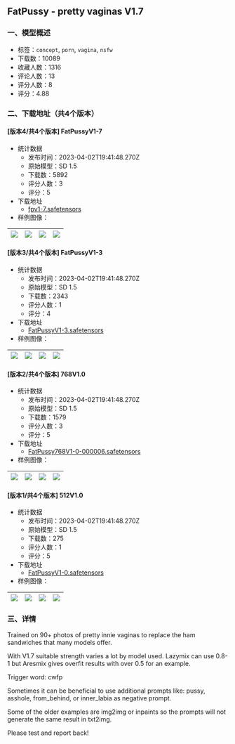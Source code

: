 ## FatPussy - pretty vaginas V1.7
### 一、模型概述

- 标签：`concept`, `porn`, `vagina`, `nsfw`
- 下载数：10089
- 收藏人数：1316
- 评论人数：13
- 评分人数：8
- 评分：4.88

### 二、下载地址（共4个版本）

#### [版本4/共4个版本] FatPussyV1-7

- 统计数据
  - 发布时间：2023-04-02T19:41:48.270Z
  - 原始模型：SD 1.5
  - 下载数：5892
  - 评分人数：3
  - 评分：5
- 下载地址
  - [fpv1-7.safetensors](https://civitai.com/api/download/models/33987)
- 样例图像：

| <img src="https://image.civitai.com/xG1nkqKTMzGDvpLrqFT7WA/440b4740-a831-4cc3-4dbf-92b040460f00/width=450/387735.jpeg" /> | <img src="https://image.civitai.com/xG1nkqKTMzGDvpLrqFT7WA/b0a70482-ae02-4417-0507-456c1b453b00/width=450/387734.jpeg" /> | <img src="https://image.civitai.com/xG1nkqKTMzGDvpLrqFT7WA/71e1b2f5-0a3c-4483-142b-e59cb7079200/width=450/387733.jpeg" /> | <img src="https://image.civitai.com/xG1nkqKTMzGDvpLrqFT7WA/f9c2e9e7-3737-4bb1-14f4-db6658bfed00/width=450/387732.jpeg" /> |
| ---- | ---- | ---- | ---- |

#### [版本3/共4个版本] FatPussyV1-3

- 统计数据
  - 发布时间：2023-04-02T19:41:48.270Z
  - 原始模型：SD 1.5
  - 下载数：2343
  - 评分人数：1
  - 评分：4
- 下载地址
  - [FatPussyV1-3.safetensors](https://civitai.com/api/download/models/31525)
- 样例图像：

| <img src="https://image.civitai.com/xG1nkqKTMzGDvpLrqFT7WA/8b5fc396-a82c-4f59-ab20-401198069400/width=450/358806.jpeg" /> | <img src="https://image.civitai.com/xG1nkqKTMzGDvpLrqFT7WA/b08f91e1-9a77-4ed9-6c87-0ba624755700/width=450/358805.jpeg" /> | <img src="https://image.civitai.com/xG1nkqKTMzGDvpLrqFT7WA/90540b21-c49b-438f-e807-3f1d698d7800/width=450/358804.jpeg" /> | <img src="https://image.civitai.com/xG1nkqKTMzGDvpLrqFT7WA/66a8cbfc-4aef-4d84-b3fb-4c1db7528100/width=450/358803.jpeg" /> |
| ---- | ---- | ---- | ---- |

#### [版本2/共4个版本] 768V1.0

- 统计数据
  - 发布时间：2023-04-02T19:41:48.270Z
  - 原始模型：SD 1.5
  - 下载数：1579
  - 评分人数：3
  - 评分：5
- 下载地址
  - [FatPussy768V1-0-000006.safetensors](https://civitai.com/api/download/models/30289)
- 样例图像：

| <img src="https://image.civitai.com/xG1nkqKTMzGDvpLrqFT7WA/ef83dd3b-3593-4214-c5bf-f17d76c6b300/width=450/343880.jpeg" /> | <img src="https://image.civitai.com/xG1nkqKTMzGDvpLrqFT7WA/8ca4e275-b6f5-4cfb-fab8-f66ee9da7300/width=450/343891.jpeg" /> | <img src="https://image.civitai.com/xG1nkqKTMzGDvpLrqFT7WA/5c4f8deb-b820-4225-b066-003be8c8ff00/width=450/343890.jpeg" /> | <img src="https://image.civitai.com/xG1nkqKTMzGDvpLrqFT7WA/db3b1520-7fd1-45b5-afc9-583b4cffe200/width=450/343889.jpeg" /> |
| ---- | ---- | ---- | ---- |

#### [版本1/共4个版本] 512V1.0

- 统计数据
  - 发布时间：2023-04-02T19:41:48.270Z
  - 原始模型：SD 1.5
  - 下载数：275
  - 评分人数：1
  - 评分：5
- 下载地址
  - [FatPussyV1-0.safetensors](https://civitai.com/api/download/models/30290)
- 样例图像：

| <img src="https://image.civitai.com/xG1nkqKTMzGDvpLrqFT7WA/8ca4e275-b6f5-4cfb-fab8-f66ee9da7300/width=450/343885.jpeg" /> | <img src="https://image.civitai.com/xG1nkqKTMzGDvpLrqFT7WA/5c4f8deb-b820-4225-b066-003be8c8ff00/width=450/343884.jpeg" /> | <img src="https://image.civitai.com/xG1nkqKTMzGDvpLrqFT7WA/db3b1520-7fd1-45b5-afc9-583b4cffe200/width=450/343883.jpeg" /> | <img src="https://image.civitai.com/xG1nkqKTMzGDvpLrqFT7WA/55f1a202-ed28-4e9b-f9b0-0a4228787b00/width=450/343882.jpeg" /> |
| ---- | ---- | ---- | ---- |


### 三、详情
<p>Trained on 90+ photos of pretty innie vaginas to replace the ham sandwiches that many models offer.</p><p>With V1.7 suitable strength varies a lot by model used. Lazymix can use 0.8-1 but Aresmix gives overfit results with over 0.5 for an example. </p><p>Trigger word: cwfp</p><p>Sometimes it can be beneficial to use additional prompts like: pussy, asshole, from_behind, or inner_labia as negative prompt. </p><p>Some of the older examples are img2img or inpaints so the prompts will not generate the same result in txt2img.</p><p>Please test and report back!</p>